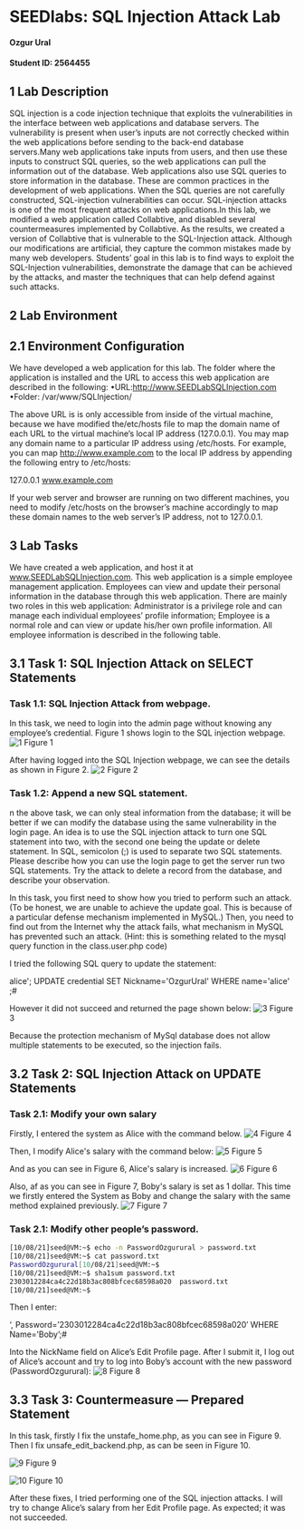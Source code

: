# SEEDlabs: SQL Injection Attack Lab

#### Ozgur Ural
#### Student ID: 2564455

## 1 Lab Description

SQL injection is a code injection technique that exploits the vulnerabilities in the interface between web applications and database servers. The vulnerability is present when user’s inputs are not correctly checked within the web applications before sending to the back-end database servers.Many web applications take inputs from users, and then use these inputs to construct SQL queries, so the web applications can pull the information out of the database. Web applications also use SQL queries to store information in the database. These are common practices in the development of web applications. When the SQL queries are not carefully constructed, SQL-injection vulnerabilities can occur. SQL-injection attacks is one of the most frequent attacks on web applications.In this lab, we modified a web application called Collabtive, and disabled several countermeasures implemented by Collabtive. As the results, we created a version of Collabtive that is vulnerable to the SQL-Injection attack. Although our modifications are artificial, they capture the common mistakes made  by  many  web  developers.  Students’  goal  in  this  lab  is  to  find  ways  to  exploit  the  SQL-Injection vulnerabilities, demonstrate the damage that can be achieved by the attacks, and master the techniques that can help defend against such attacks.

##  2 Lab Environment

## 2.1 Environment Configuration
We have developed a web application for this lab. The folder where the application is installed and the URL to access this web application are described in the following:
•URL:http://www.SEEDLabSQLInjection.com
•Folder: /var/www/SQLInjection/

The above URL is is only accessible from inside of the virtual machine, because we have modified the/etc/hosts file to map the domain name of each URL to the virtual machine’s local IP address (127.0.0.1). You  may  map  any  domain  name  to  a  particular  IP  address  using  /etc/hosts.  For  example,  you  can  map http://www.example.com to the local IP address by appending the following entry to /etc/hosts:

127.0.0.1 www.example.com

If your web server and browser are running on two different machines, you need to modify /etc/hosts on the browser’s machine accordingly to map these domain names to the web server’s IP address, not to 127.0.0.1.

## 3 Lab Tasks
We have created a web application, and host it at www.SEEDLabSQLInjection.com. This web application is a simple employee management application. Employees can view and update their personal information in the database through this web application. There are mainly two roles in this web application: Administrator is a privilege role and can manage each individual employees’ profile information; Employee is a normal role and can view or update his/her own profile information. All employee information is described in the following table.

## 3.1 Task 1: SQL Injection Attack on SELECT Statements
### Task 1.1: SQL Injection Attack from webpage. 
In this task, we need to login into the admin page without knowing any employee’s credential. Figure 1 shows
login to the SQL injection webpage.
![1](./lab3-screenshots/1.png)
Figure 1 

After having logged into the SQL Injection webpage, we can see the details as shown in Figure 2.
![2](./lab3-screenshots/2.png)
Figure 2 

### Task 1.2: Append a new SQL statement. 
n the above task, we can only steal information from the database; it will be better if we can modify the database using the same vulnerability in the login page. An idea is to use the SQL injection attack to turn one SQL statement into two, with the second one being the update or delete statement. In SQL, semicolon (;) is used to separate two SQL statements. Please describe how you can use the login page to get the server run two SQL statements. Try the attack to delete a record from the database, and describe your observation.

In this task, you first need to show how you tried to perform such an attack. (To be honest, we are unable to achieve the update goal. This is because of a particular defense mechanism implemented in MySQL.) Then, you need to find out from the Internet why the attack fails, what mechanism in MySQL has prevented such an attack. (Hint: this is something related to the mysql query function in the class.user.php code)

I tried the following SQL query to update the statement:

alice'; UPDATE credential SET Nickname='OzgurUral' WHERE name='alice' ;#

However it did not succeed and returned the page shown below:
![3](./lab3-screenshots/3.png)
Figure 3 

Because the protection mechanism of MySql database does not allow multiple statements to be executed, so the injection fails.


## 3.2 Task 2: SQL Injection Attack on UPDATE Statements
### Task 2.1: Modify your own salary
Firstly, I entered the system as Alice with the command below.
![4](./lab3-screenshots/4.png)
Figure 4

Then, I modify Alice's salary with the command below:
![5](./lab3-screenshots/5.png)
Figure 5

And as you can see in Figure 6, Alice's salary is increased.
![6](./lab3-screenshots/6.png)
Figure 6

Also, af as you can see in Figure 7, Boby's salary is set as 1 dollar. This time we firstly entered the System as Boby and change the salary with the same method explained previously.
![7](./lab3-screenshots/7.png)
Figure 7

### Task 2.1: Modify other people’s password.

```sh
[10/08/21]seed@VM:~$ echo -n PasswordOzgurural > password.txt
[10/08/21]seed@VM:~$ cat password.txt
PasswordOzgurural[10/08/21]seed@VM:~$ 
[10/08/21]seed@VM:~$ sha1sum password.txt
2303012284ca4c22d18b3ac808bfcec68598a020  password.txt
[10/08/21]seed@VM:~$ 
```
Then I enter:

‘, Password=’2303012284ca4c22d18b3ac808bfcec68598a020′ WHERE Name=’Boby’;#

Into the NickName field on Alice’s Edit Profile page.
After I submit it, I log out of Alice’s account and try to log into Boby’s account with the new password (PasswordOzgurural):
![8](./lab3-screenshots/8.png)
Figure 8

## 3.3 Task 3: Countermeasure — Prepared Statement


In this task, firstly I fix the unstafe_home.php, as you can see in Figure 9. Then I fix unsafe_edit_backend.php, as can be seen in Figure 10.

![9](./lab3-screenshots/9.png)
Figure 9

![10](./lab3-screenshots/10.png)
Figure 10

After these fixes, I tried performing one of the SQL injection attacks. I will try to change Alice’s salary from her Edit Profile page. As expected; it was not succeeded.



